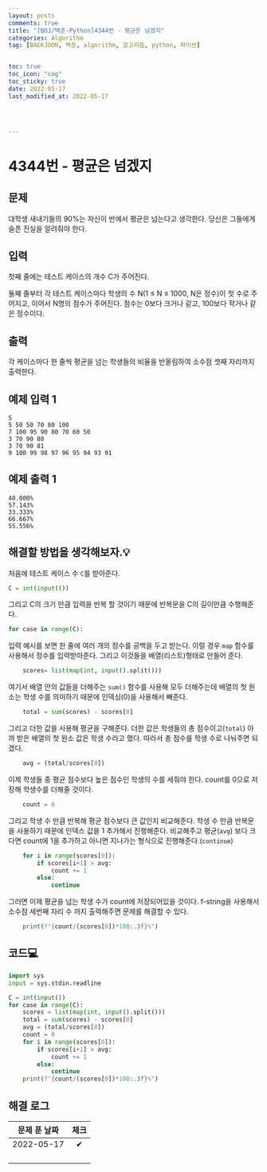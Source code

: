 ```yaml
---
layout: posts
comments: true
title: "[BOJ/백준-Python]4344번 - 평균은 넘겠지"
categories: Algorithm
tag: [BAEKJOON, 백준, algorithm, 알고리즘, python, 파이썬]


toc: true
toc_icon: "cog"
toc_sticky: true
date: 2022-05-17
last_modified_at: 2022-05-17




---
```




# 4344번 - 평균은 넘겠지



## 문제

대학생 새내기들의 90%는 자신이 반에서 평균은 넘는다고 생각한다. 당신은 그들에게 슬픈 진실을 알려줘야 한다.



## 입력

첫째 줄에는 테스트 케이스의 개수 C가 주어진다.

둘째 줄부터 각 테스트 케이스마다 학생의 수 N(1 ≤ N ≤ 1000, N은 정수)이 첫 수로 주어지고, 이어서 N명의 점수가 주어진다. 점수는 0보다 크거나 같고, 100보다 작거나 같은 정수이다.



## 출력

각 케이스마다 한 줄씩 평균을 넘는 학생들의 비율을 반올림하여 소수점 셋째 자리까지 출력한다.



## 예제 입력 1 

```
5
5 50 50 70 80 100
7 100 95 90 80 70 60 50
3 70 90 80
3 70 90 81
9 100 99 98 97 96 95 94 93 91
```



## 예제 출력 1

```
40.000%
57.143%
33.333%
66.667%
55.556%
```



##  해결할 방법을 생각해보자.💡

처음에 테스트 케이스 수 `C`를 받아준다.

```python
C = int(input(())
```

그리고 C의 크기 만큼 입력을 반복 할 것이기 때문에 반복문을 C의 길이만큼 수행해준다.

```python
for case in range(C):
```

입력 예시를 보면 한 줄에 여러 개의 정수를 공백을 두고 받는다. 이럴 경우 `map` 함수를 사용해서 정수를 입력받아준다. 그리고 이것들을 배열(리스트)형태로 만들어 준다.

```python
	scores= list(map(int, input().split()))
```

여기서 배열 안의 값들을 더해주는 `sum()` 함수를 사용해 모두 더해주는데 배열의 첫 원소는 학생 수를 의미하기 때문에 인덱싱(0)을 사용해서 빼준다.

```python
	total = sum(scores) - scores[0]
```

그리고 더한 값을 사용해 평균을 구해준다. 더한 값은 학생들의 총 점수이고(`total`) 아까 받은 배열의 첫 원소 값은 학생 수라고 했다. 따라서 총 점수를 학생 수로 나눠주면 되겠다.

```python
	avg = (total/scores[0])
```

이제 학생들 중 평균 점수보다 높은 점수인 학생의 수를 세줘야 한다. count를 0으로 저장해 학생수를 더해줄 것이다.

```python
	count = 0
```

그리고 학생 수 만큼 반복해 평균 점수보다 큰 값인지 비교해준다. 학생 수 만큼 반복문을 사용하기 때문에 인덱스 값을 1 추가해서 진행해준다. 비교해주고 평균(`avg`) 보다 크다면 count에 1을 추가하고 아니면 지나가는 형식으로 진행해준다.(`continue`)

```python
	for i in range(scores[0]):
        if scores[i+1] > avg:
            count += 1
        else:
            continue
```

그러면 이제 평균을 넘는 학생 수가 count에 저장되어있을 것이다. f-string을 사용해서 소수점 세번째 자리 수 까지 출력해주면 문제를 해결할 수 있다.

```python
	print(f"{count/(scores[0])*100:.3f}%")
```







## 코드💻

```python
import sys
input = sys.stdin.readline

C = int(input())
for case in range(C):
    scores = list(map(int, input().split()))
    total = sum(scores) - scores[0]
    avg = (total/scores[0])
    count = 0
    for i in range(scores[0]):
        if scores[i+1] > avg:
            count += 1
        else:
            continue
    print(f"{count/(scores[0])*100:.3f}%")
```





## 해결 로그 

| 문제 푼 날짜 | 체크 |
| :----------: | :--: |
|  2022-05-17  |  ✔   |
|              |      |
|              |      |
|              |      |
|              |      |



